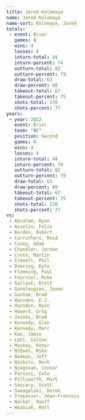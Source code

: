 ```yaml
---
title: Jared Kolomaya
name: Jared Kolomaya
name-sort: Kolomaya, Jared
totals:
 - event: Brier
   games: 8
   wins: 4
   losses: 4
   inturn-total: 48
   inturn-percent: 74
   outturn-total: 82
   outturn-percent: 79
   draw-total: 63
   draw-percent: 80
   takeout-total: 67
   takeout-percent: 75
   shots-total: 130
   shots-percent: 77
years:
 - year: 2022
   event: Brier
   team: "BC"
   position: Second
   games: 8
   wins: 4
   losses: 4
   inturn-total: 48
   inturn-percent: 74
   outturn-total: 82
   outturn-percent: 79
   draw-total: 63
   draw-percent: 80
   takeout-total: 67
   takeout-percent: 75
   shots-total: 130
   shots-percent: 77
vs:
 - Abraham, Ryan
 - Asselin, Felix
 - Borden, Robert
 - Carruthers, Reid
 - Casey, Adam
 - Chandler, Jordan
 - Crete, Martin
 - Crowell, Phil
 - Doering, Kyle
 - Flemming, Paul
 - Fournier, Mike
 - Gallant, Brett
 - Gunnlaugson, Jason
 - Gushue, Brad
 - Harnden, E.J.
 - Harnden, Ryan
 - Howard, Greg
 - Jacobs, Brad
 - Kennedy, Glen
 - Kennedy, Marc
 - Koe, Jamie
 - Lott, Colton
 - Mackey, Peter
 - McEwen, Mike
 - Nadeau, Jeff
 - Nichols, Mark
 - Njegovan, Connor
 - Parsons, Cole
 - Pillsworth, Mark
 - Saccary, Scott
 - Samagalski, Derek
 - Trepanier, Jean-Francois
 - Walker, Geoff
 - Wozniak, Matt
---
```

